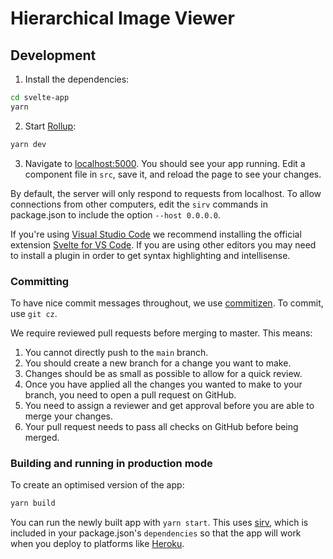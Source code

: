 # Hierarchical Image Viewer

## Development

1. Install the dependencies:

```bash
cd svelte-app
yarn
```

2. Start [Rollup](https://rollupjs.org):

```bash
yarn dev
```

3. Navigate to [localhost:5000](http://localhost:5000). You should see your app running. Edit a component file in `src`, save it, and reload the page to see your changes.

By default, the server will only respond to requests from localhost. To allow connections from other computers, edit the `sirv` commands in package.json to include the option `--host 0.0.0.0`.

If you're using [Visual Studio Code](https://code.visualstudio.com/) we recommend installing the official extension [Svelte for VS Code](https://marketplace.visualstudio.com/items?itemName=svelte.svelte-vscode). If you are using other editors you may need to install a plugin in order to get syntax highlighting and intellisense.

### Committing

To have nice commit messages throughout, we use [commitizen](https://github.com/commitizen/cz-cli#making-your-repo-commitizen-friendly). To commit, use `git cz`.

We require reviewed pull requests before merging to master. This means:

1. You cannot directly push to the `main` branch.
2. You should create a new branch for a change you want to make.
3. Changes should be as small as possible to allow for a quick review.
4. Once you have applied all the changes you wanted to make to your branch, you need to open a pull request on GitHub.
5. You need to assign a reviewer and get approval before you are able to merge your changes.
6. Your pull request needs to pass all checks on GitHub before being merged.

### Building and running in production mode

To create an optimised version of the app:

```bash
yarn build
```

You can run the newly built app with `yarn start`. This uses [sirv](https://github.com/lukeed/sirv), which is included in your package.json's `dependencies` so that the app will work when you deploy to platforms like [Heroku](https://heroku.com).
